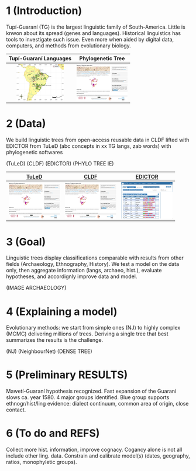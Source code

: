# 1 (Introduction)

Tupí-Guaraní (TG) is the largest linguistic family of South-America. Little is knwon about its spread (genes and languages). Historical linguistics has tools to investigate such issue. Even more when aided by digital data, computers, and methods from evolutionary biology.



Tupí-Guaraní Languages |  Phylogenetic Tree
:-------------------------:|:-------------------------:
<img src="TG_map.png" width="130" height="100"> | <img src="tuled.png" width="140" height="100">


# 2 (Data)

We build linguistic trees from open-access reusable data in CLDF lifted with EDICTOR from TuLeD (abc concepts in xx TG langs, zab words) with phylogenetic softwares

(TuLeD) (CLDF) (EDICTOR) (PHYLO TREE IE)

[TuLeD](https://tuled.org) |  [CLDF]() | [EDICTOR](https://digling.org/edictor/) |
:-------------------------:|:-------------------------:|:-------------------------:
<img src="tuled.png" width="140" height="100"> | <img src="tuled.png" width="140" height="100"> | <img src="edictor.png" width="140" height="100">


# 3 (Goal)

Linguistic trees display classifications comparable with results from other fields (Archaeology, Ethnography, History). We test a model on the data only, then aggregate information (langs, archaeo, hist.), evaluate hypotheses, and accordignly improve data and model. 

(IMAGE ARCHAEOLOGY) 


# 4 (Explaining a model)

Evolutionary methods: we start from simple ones (NJ) to highly complex (MCMC) delivering millions of trees. Deriving a single tree that best summarizes the results is the challenge.


(NJ) (NeighbourNet) (DENSE TREE)


# 5 (Preliminary RESULTS)

Mawetí-Guaraní hypothesis recognized. Fast expansion of the Guaraní slows ca. year 1580. 4 major groups identified. Blue group supports ethnogr/hist/ling evidence: dialect continuum, common area of origin, close contact. 

# 6 (To do and REFS)


Collect more hist. information, improve cognacy. Cogancy alone is not all include other ling. data. Constrain and calibrate model(s) (dates, geography, ratios, monophyletic groups). 
